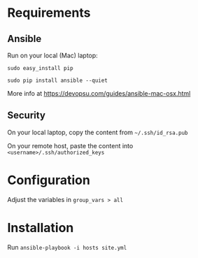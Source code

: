 # Requirements

## Ansible
Run on your local (Mac) laptop:

`sudo easy_install pip`

`sudo pip install ansible --quiet`

More info at https://devopsu.com/guides/ansible-mac-osx.html

## Security
On your local laptop, copy the content from `~/.ssh/id_rsa.pub`

On your remote host, paste the content into `<username>/.ssh/authorized_keys`

# Configuration
Adjust the variables in `group_vars > all`

# Installation
Run `ansible-playbook -i hosts site.yml`
